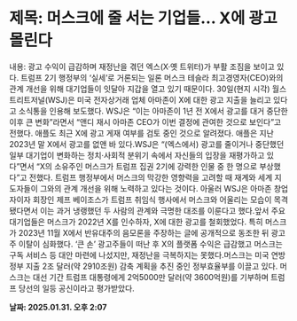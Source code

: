 # **제목: 머스크에 줄 서는 기업들… X에 광고 몰린다**

  내용: 광고 수익이 급감하며 재정난을 겪던 엑스(X·옛 트위터)가 부활 조짐을 보이고 있다. 트럼프 2기 행정부의 ‘실세’로 거론되는 일론 머스크 테슬라 최고경영자(CEO)와의 관계 개선을 위해 대기업들이 잇달아 지갑을 열고 있기 때문이다.        30일(현지 시각) 월스트리트저널(WSJ)은 미국 전자상거래 업체 아마존이 X에 대한 광고 지출을 늘리고 있다고 소식통을 인용해 보도했다. WSJ은 “이는 아마존이 1년 전 X에서 광고를 대거 중단한 이후 큰 변화”라면서 “앤디 재시 아마존 CEO가 이번 결정에 관여한 것으로 보인다”고 전했다. 애플도 최근 X에 광고 게재 여부를 검토 중인 것으로 알려졌다. 애플은 지난 2023년 말 X에서 광고를 없앤 바 있다.WSJ은 “(엑스에서) 광고를 줄이거나 중단했던 일부 대기업이 변화하는 정치·사회적 분위기 속에서 자신들의 입장을 재평가하고 있다”면서 “X의 소유주인 머스크가 트럼프 집권 2기에 강력한 인물 중 한 명으로 부상했다”고 전했다. 트럼프 행정부에서 머스크의 막강한 영향력을 고려할 때 재계와 세계 지도자들이 그와의 관계 개선을 위해 노력하고 있다는 것이다. 아울러 WSJ은 아마존 창업자이자 회장인 제프 베이조스가 트럼프 취임식 행사에서 머스크와 어울리는 모습이 목격됐다면서 이는 과거 냉랭했던 두 사람의 관계와 극명한 대조를 이룬다고 했다.앞서 주요 대기업들은 머스크가 2022년 X를 인수하자, X에 대한 광고를 철회했었다. 특히 머스크가 2023년 11월 X에서 반유대주의 음모론을 주장하는 글에 공개적으로 동조한 뒤 광고주 이탈이 심화했다. ‘큰 손’ 광고주들이 떠난 후 X의 플랫폼 수익은 급감했고 머스크는 구독 서비스 등 대안 마련에 나섰지만, 재정난을 극복하지는 못했다.머스크는 미국 연방정부 지출 2조 달러(약 2910조원) 감축 계획을 추진 중인 정부효율부를 이끌고 있다. 머스크는 대선 기간 트럼프 대통령에게 2억5000만 달러(약 3600억원)를 기부하며 트럼프 당선의 일등 공신이라고 평가받았다.

  **날짜: 2025.01.31. 오후 2:07**